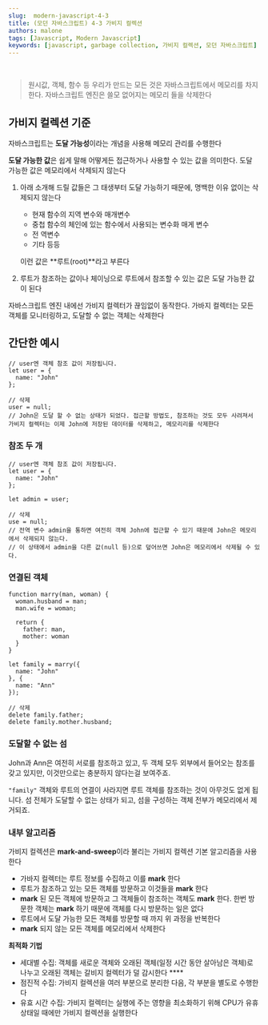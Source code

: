 ```yaml
---
slug:  modern-javascript-4-3
title: (모던 자바스크립트) 4-3 가비지 컬렉션
authors: malone
tags: [Javascript, Modern Javascript]
keywords: [javascript, garbage collection, 가비지 컬렉션, 모던 자바스크립트]
---
```

<br/>

> 원시값, 객체, 함수 등 우리가 만드는 모든 것은 자바스크립트에서 메모리를 차지한다. 자바스크립트 엔진은 쓸모 없어지는 메모리 들을 삭제한다
> 

## 가비지 컬렉션 기준

자바스크립트는 **도달 가능성**이라는 개념을 사용해 메모리 관리를 수행한다

**도달 가능한 값**은 쉽게 말해 어떻게든 접근하거나 사용할 수 있는 값을 의미한다. 도달 가능한 값은 메모리에서 삭제되지 않는다

1. 아래 소개해 드릴 값들은 그 태생부터 도달 가능하기 때문에, 명백한 이유 없이는 삭제되지 않는다
    - 현재 함수의 지역 변수와 매개변수
    - 중첩 함수의 체인에 있는 함수에서 사용되는 변수화 매게 변수
    - 전 역변수
    - 기타 등등
    
    이런 값은 **루트(root)**라고 부른다
    
2. 루트가 참조하는 값이나 체이닝으로 루트에서 참조할 수 있는 값은 도달 가능한 값이 된다
    
    

자바스크립트 엔진 내에선 가비지 컬렉터가 끊임없이 동작한다. 가바지 컬렉터는 모든 객체를 모니터링하고, 도달할 수 없는 객체는 삭제한다

## 간단한 예시

```tsx
// user엔 객체 참조 값이 저장됩니다.
let user = {
  name: "John"
};

// 삭제
user = null; 
// John은 도달 할 수 없는 상태가 되었다. 접근할 방법도, 참조하는 것도 모두 사려져서 가비지 컬렉터는 이제 John에 저장된 데이터를 삭제하고, 메모리리를 삭제한다
```

### 참조 두 개

```tsx
// user엔 객체 참조 값이 저장됩니다.
let user = {
  name: "John"
};

let admin = user;

// 삭제
use = null;
// 전역 변수 admin을 통하면 여전히 객체 John에 접근할 수 있기 때문에 John은 메모리에서 삭제되지 않는다. 
// 이 상태에서 admin을 다른 값(null 등)으로 덮어쓰면 John은 메모리에서 삭제될 수 있다.
```

### 연결된 객체

```tsx
function marry(man, woman) {
  woman.husband = man;
  man.wife = woman;

  return {
    father: man,
    mother: woman
  }
}

let family = marry({
  name: "John"
}, {
  name: "Ann"
});

// 삭제
delete family.father;
delete family.mother.husband;
```

### 도달할 수 없는 섬

John과 Ann은 여전히 서로를 참조하고 있고, 두 객체 모두 외부에서 들어오는 참조를 갖고 있지만, 이것만으로는 충분하지 않다는걸 보여주죠.

`"family"` 객체와 루트의 연결이 사라지면 루트 객체를 참조하는 것이 아무것도 없게 됩니다. 섬 전체가 도달할 수 없는 상태가 되고, 섬을 구성하는 객체 전부가 메모리에서 제거되죠.

### 내부 알고리즘

가비지 컬렉션은 **mark-and-sweep**이라 불리는 가비지 컬렉션 기본 알고리즘을 사용한다

- 가바지 컬렉터는 루트 정보를 수집하고 이를 **mark** 한다
- 루트가 참조하고 있는 모든 객체를 방문하고 이것들을 **mark** 한다
- **mark** 된 모든 객체에 방문하고 그 객체들이 참조하는 객체도 **mark** 한다. 한번 방문한 객체는 **mark** 하기 때문에 객체를 다시 방문하는 일은 없다
- 루트에서 도달 가능한 모든 객체를 방문할 때 까지 위 과정을 반복한다
- **mark** 되지 않는 모든 객체를 메모리에서 삭제한다

**최적화 기법**

- 세대별 수집: 객체를 새로운 객체와 오래된 객체(일정 시간 동안 살아남은 객체)로 나누고 오래된 객체는 갈비지 컬렉터가 덜 감시한다 ****
- 점진적 수집: 가비지 컬렉션을 여러 부분으로 분리한 다음, 각 부분을 별도로 수행한다
- 유효 시간 수집: 가비지 컬렉터는 실행에 주는 영향을 최소화하기 위해 CPU가 유휴 상태일 때에만 가비지 컬렉션을 실행한다